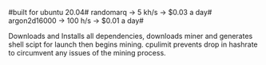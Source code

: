 #built for ubuntu 20.04#
randomarq -> 5 kh/s -> $0.03 a day#
argon2d16000 -> 100 h/s -> $0.01 a day#

Downloads and Installs all dependencies, downloads miner and generates shell scipt for launch then begins mining.
cpulimit prevents drop in hashrate to circumvent any issues of the mining process.
